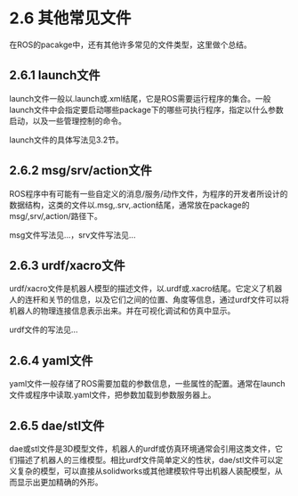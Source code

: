 # 2.6 其他常见文件

在ROS的pacakge中，还有其他许多常见的文件类型，这里做个总结。

## 2.6.1 launch文件

launch文件一般以.launch或.xml结尾，它是ROS需要运行程序的集合。一般launch文件中会指定要启动哪些package下的哪些可执行程序，指定以什么参数启动，以及一些管理控制的命令。

launch文件的具体写法见3.2节。

## 2.6.2 msg/srv/action文件

ROS程序中有可能有一些自定义的消息/服务/动作文件，为程序的开发者所设计的数据结构，这类的文件以.msg,.srv,.action结尾，通常放在package的msg/,srv/,action/路径下。

msg文件写法见...，srv文件写法见...

## 2.6.3 urdf/xacro文件

urdf/xacro文件是机器人模型的描述文件，以.urdf或.xacro结尾。它定义了机器人的连杆和关节的信息，以及它们之间的位置、角度等信息，通过urdf文件可以将机器人的物理连接信息表示出来。并在可视化调试和仿真中显示。

urdf文件的写法见...

## 2.6.4 yaml文件

yaml文件一般存储了ROS需要加载的参数信息，一些属性的配置。通常在launch文件或程序中读取.yaml文件，把参数加载到参数服务器上。

## 2.6.5 dae/stl文件

dae或stl文件是3D模型文件，机器人的urdf或仿真环境通常会引用这类文件，它们描述了机器人的三维模型。相比urdf文件简单定义的性状，dae/stl文件可以定义复杂的模型，可以直接从solidworks或其他建模软件导出机器人装配模型，从而显示出更加精确的外形。


